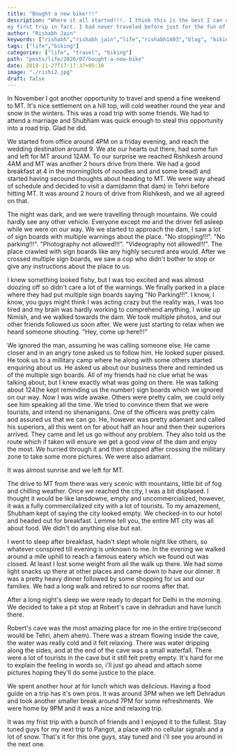 ```yaml
---
title: "Bought a new bike!!!"
description: "Where it all started!!!. I think this is the best I can describe that journey. My first solo trip, 
my first trip in fact. I had never traveled before just for the fun of it. Every place I had visited earlier was either for work or family obligations. This was my first trip for fun, for leisure, for me. My solo one day trip to Rishikesh"
author: "Rishabh Jain"
keywords: ["rishabh","rishabh jain","life","rishabh1403","blog", "biking", "rishikesh trip", "solo trip"]
tags: ["life","biking"]
categories: ["life", "travel", "biking"]
path: "posts/life/2020/07/bought-a-new-bike"
date: 2019-11-27T17:17:37+05:30
image: "./rishi2.jpg"
draft: false
---
```

In November I got another opportunity to travel and spend a fine weekend to MT.
It's nice settlement on a hill top, will cold weather round the year and snow in
the winters. This was a road trip with some friends. We had to attend a marriage
and Shubham was quick enough to steal this opportunity into a road trip. Glad he
did. 

We started from office around 4PM on a friday evening, and reach the wedding
destination around 9. We ate our hearts out there, had some fun and left for MT
around 12AM. To our surprise we reached Rishikesh around 4AM and MT was another
2 hours drive from there. We had a good breakfast at 4 in the morning(lots of
noodles and and some bread) and started having secound thoughts about heading to
MT. We were way ahead of schedule and decided to visit a dam(damn that dam) in
Tehri before hitting MT. It was around 2 hours of drive from Rishikesh, and we
all agreed on that.

The night was dark, and we were travelling through mountains. We could hardly
see any other vehicle. Everyone except me and the driver fell asleep while we
were on our way. We we started to approach the dam, I saw a lot of sign boards
with multiple warnings about the place. "No stopping!!!". "No parking!!!".
"Photography not allowed!!!". "Videography not allowed!!!". The place crawled
with sign boards like any highly secured area would. After we crossed multiple
sign boards, we saw a cop who didn't bother to stop or give any instructions
about the place to us.

I knew something looked fishy, but I was too excited and was almost doozing off so
didn't care a lot of the warnings. We finally parked in a place where they had
put multiple sign boards saying "No Parking!!!". I know, I know, you guys might
think I was acting crazy but the reality was, I was too tired and my brain was
hardly working to comprehend anything. I woke up Nimish, and we walked towards
the dam. We took multiple photos, and our other friends followed us soon after.
We were just starting to relax when we heard someone shouting. "Hey, come up
here!!!"


We ignored the man, assuming he was calling someone else. He came closer and in
an angry tone asked us to follow him. He looked super pissed. He took us to a
millitary camp where he along with some others started enquiring about us. He
asked us about our business there and reminded us of the multiple sign boards.
All of my friends had no clue what he was talking about, but I knew exactly what
was going on there. He was talking about 124(he kept reminding us the number)
sign boards which we ignored on our way. Now I was wide awake. Others were
pretty calm, we could only see him speaking all the time. We tried to convince
them that we were tourists, and intend no shenanigans. One of the officers was
pretty calm and assured us that we can go. He, however was pretty adamant and
called his superiors, all this went on for about half an hour and then their
superiors arrived. They came and let us go without any problem. They also told
us the route which if taken will ensure we get a good view of the dam and enjoy
the most. We hurried through it and then stopped after crossing the millitary
zone to take some more pictures. We were also adamant.

It was almost sunrise and we left for MT. 

The drive to MT from there was very scenic with mountains, little bit of fog and
chilling weather. Once we reached the city, I was a bit displased. I thought it
would be like lansdowne, empty and uncommercialized, however, it was a fully
commercilalized city with a lot of tourists. To my amazement, Shubham kept of
saying the city looked empty. We checked-in to our hotel and headed out for
breakfast. Lemme tell you, the entire MT city was all about food. We didn't do
anything else but eat.

I went to sleep after breakfast, hadn't slept whole night like others, so
whatever conspired till evening is unknown to me. In the evening we walked
around a mile uphill to reach a famous eatery which we found out was closed. At
least I lost some weight from all the walk up there. We had some light snacks up
there at other places and came down to have our dinner. It was a pretty heavy
dinner followed by some shopping for us and our families. We had a long walk and
retired to our rooms after that. 

After a long night's sleep we were ready to depart for Delhi in the morning. We
decided to take a pit stop at Robert's cave in dehradun and have lunch there.

Robert's cave was the most amazing place for me in the entire trip(second would
be Tehri, ahem ahem). There was a stream flowing inside the cave, the water was
really cold and it felt relaxing. There was water dripping along the sides, and
at the end of the cave was a small waterfall. There were a lot of tourists in
the cave but it still felt pretty empty. It's hard for me to explain the feeling
in words so, i'll just go ahead and attach some pictures hoping they'll do some
justice to the place. 

We spent another hour at <Restro name> for lunch which was delicious. Having a
food guide on a trip has it's own pros. It was around 3PM when we left Dehradun
and took another smaller break around 7PM for some refreshments. We were home by
9PM and it was a nice and relaxing trip.

It was my frist trip with a bunch of friends and I enjoyed it to the fullest.
Stay tuned guys for my next trip to Pangot, a place with no cellular signals and
a lot of snow. 
That's it for this one guys, stay tuned and i'll see you around in the next one.